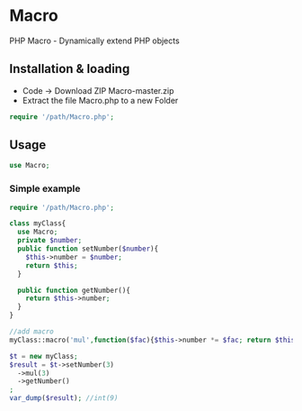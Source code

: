 # Macro
PHP Macro - Dynamically extend PHP objects

## Installation & loading

- Code -> Download ZIP Macro-master.zip
- Extract the file Macro.php to a new Folder 

```php
require '/path/Macro.php';
```

## Usage

```php
use Macro;
```

### Simple example

```php
require '/path/Macro.php';

class myClass{
  use Macro;
  private $number;
  public function setNumber($number){
    $this->number = $number;
    return $this;
  }

  public function getNumber(){
    return $this->number;
  }
}

//add macro
myClass::macro('mul',function($fac){$this->number *= $fac; return $this;});

$t = new myClass;
$result = $t->setNumber(3)
  ->mul(3)
  ->getNumber()
;
var_dump($result); //int(9)
```


